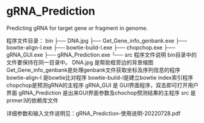 # gRNA_Prediction
Predicting gRNA for target gene or fragment in genome.

程序文件目录：
bin
├── DNA.jpg
├── Get_Gene_info_genbank.exe
├── bowtie-align-l.exe
├── bowtie-build-l.exe
├── chopchop.exe
├── gRNA_GUI.exe
├── gRNA_Prediction.exe
└── src
程序文件说明
bin目录中的文件要保持在同一目录中。
DNA.jpg 是帮助框旁边的背景缩图
Get_Gene_info_genbank是处理genbank文件获取坐标及序列信息的程序
bowtie-align-l 是bowtie比对程序
bowtie-build-l是建立bowtie index索引程序
chopchop是预测gRNA的主程序
gRNA_GUI 是 GUI界面程序，双击即可打开用户界面
gRNA_Prediction 是出来GUI界面参数及chochop预测结果的主程序
src 是primer3的依赖库文件

详细参数和输入文件说明见：gRNA_Prediction-使用说明-20220728.pdf
